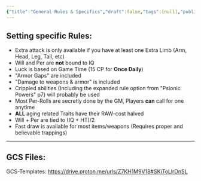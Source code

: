 ```yaml
---
{"title":"General Rules & Specifics","draft":false,"tags":[null],"publish":true,"path":"4. Mechanics/General Rules & Specifics.md","permalink":"/4-mechanics/general-rules-and-specifics/","PassFrontmatter":true}
---
```


## Setting specific Rules:

- Extra attack is only available if you have at least one Extra Limb (Arm, Head, Leg, Tail, etc)
- Will and Per are **not** bound to IQ
- Luck is based on Game Time (15 CP for **Once Daily**)
- "Armor Gaps" are included
- "Damage to weapons & armor" is included
- Crippled abilities (Including the expanded rule option from "Psionic Powers" p7) will probably be used
- Most Per-Rolls are secretly done by the GM, Players **can** call for one anytime
- **ALL** aging related Traits have their RAW-cost halved
- Will + Per are tied to (IQ + HT)/2
- Fast draw is available for most items/weapons (Requires proper and believable trappings)

---

## GCS Files:

GCS-Templates: https://drive.proton.me/urls/Z7KH1M9V18#SKiToLlrDnSL